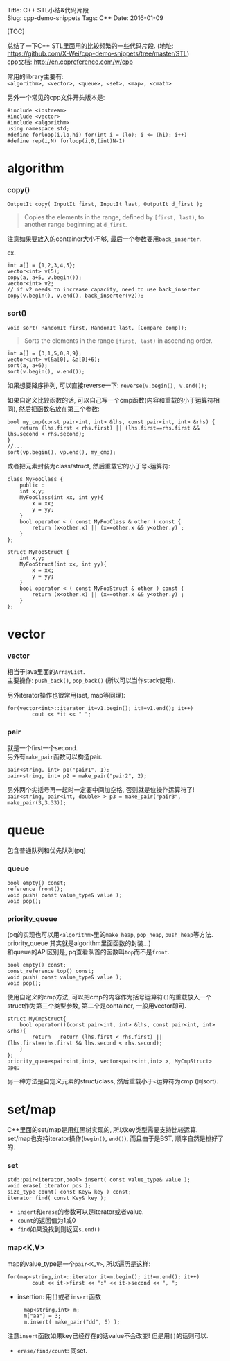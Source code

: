 Title: C++ STL小结&代码片段  
Slug: cpp-demo-snippets
Tags: C++
Date: 2016-01-09
 
[TOC] 
  
总结了一下C++ STL里面用的比较频繁的一些代码片段. (地址: <https://github.com/X-Wei/cpp-demo-snippets/tree/master/STL>)  
cpp文档: <http://en.cppreference.com/w/cpp>  
  
常用的library主要有:   
``<algorithm>, <vector>, <queue>, <set>, <map>, <cmath>``  
  
另外一个常见的cpp文件开头版本是:   
  
	#include <iostream>  
	#include <vector>  
	#include <algorithm>  
	using namespace std;  
	#define forloop(i,lo,hi) for(int i = (lo); i <= (hi); i++)  
	#define rep(i,N) forloop(i,0,(int)N-1)  
  
  
algorithm  
=========  
  
### copy()  
``OutputIt copy( InputIt first, InputIt last, OutputIt d_first );``  
>Copies the elements in the range, defined by ``[first, last)``, to another range beginning at ``d_first``.   
  
注意如果要放入的container大小不够, 最后一个参数要用``back_inserter``.  
  
ex.  
   
	int a[] = {1,2,3,4,5};  
	vector<int> v(5);  
	copy(a, a+5, v.begin());  
	vector<int> v2;  
	// if v2 needs to increase capacity, need to use back_inserter  
	copy(v.begin(), v.end(), back_inserter(v2));   
  
  
### sort()  
``void sort( RandomIt first, RandomIt last, [Compare comp]);``  
>Sorts the elements in the range ``[first, last)`` in ascending order.  
  
	int a[] = {3,1,5,0,8,9};  
	vector<int> v(&a[0], &a[0]+6);  
	sort(a, a+6);  
	sort(v.begin(), v.end());  
  
如果想要降序排列, 可以直接reverse一下: ``reverse(v.begin(), v.end());``  
  
如果自定义比较函数的话, 可以自己写一个cmp函数(内容和重载的小于运算符相同), 然后把函数名放在第三个参数:   
  
	bool my_cmp(const pair<int, int> &lhs, const pair<int, int> &rhs) {  
		return (lhs.first < rhs.first) || (lhs.first==rhs.first && lhs.second < rhs.second);  
	}  
	//...  
	sort(vp.begin(), vp.end(), my_cmp);  
  
  
或者把元素封装为class/struct, 然后重载它的小于号``<``运算符:  
  
	class MyFooClass {  
		public :  
		int x,y;      
		MyFooClass(int xx, int yy){  
			x = xx;  
			y = yy;  
		}  
		bool operator < ( const MyFooClass & other ) const {  
			return (x<other.x) || (x==other.x && y<other.y) ;  
		}  
	};  
	
	struct MyFooStruct {  
		int x,y;  
		MyFooStruct(int xx, int yy){  
			x = xx;  
			y = yy;  
		}  
		bool operator < ( const MyFooStruct & other ) const {  
			return (x<other.x) || (x==other.x && y<other.y) ;  
		}  
	};  
  
  
vector  
======  
  
### vector  
相当于java里面的``ArrayList``.   
主要操作: ``push_back()``, ``pop_back()`` (所以可以当作stack使用).   
  
另外iterator操作也很常用(set, map等同理):   
  
	for(vector<int>::iterator it=v1.begin(); it!=v1.end(); it++)  
			cout << *it << " ";  
  
### pair  
就是一个first一个second.   
另外有``make_pair``函数可以构造pair.   
  
	pair<string, int> p1("pair1", 1);  
	pair<string, int> p2 = make_pair("pair2", 2);  
  
  
另外两个尖括号再一起时一定要中间加空格, 否则就是位操作运算符了!   
``pair<string, pair<int, double> > p3 = make_pair("pair3", make_pair(3,3.33));``  
  
queue  
=====  
包含普通队列和优先队列(pq)  
  
### queue  
  
	bool empty() const;  
	reference front();  
	void push( const value_type& value );  
	void pop();  
  
  
### priority_queue  
(pq的实现也可以用``<algorithm>``里的``make_heap``, ``pop_heap``, ``push_heap``等方法. priority_queue 其实就是algorithm里面函数的封装...)  
和queue的API区别是, pq查看队首的函数叫``top``而不是``front``.  
  
	bool empty() const;  
	const_reference top() const;  
	void push( const value_type& value );  
	void pop();  
  
使用自定义的cmp方法, 可以把cmp的内容作为括号运算符``()``的重载放入一个struct作为第三个类型参数, 第二个是container, 一般用vector即可.   
  
	struct MyCmpStruct{  
		bool operator()(const pair<int, int> &lhs, const pair<int, int> &rhs){  
			return   return (lhs.first < rhs.first) || (lhs.first==rhs.first && lhs.second < rhs.second);  
		}  
	};  
	priority_queue<pair<int,int>, vector<pair<int,int> >, MyCmpStruct> ppq;  
  
另一种方法是自定义元素的struct/class, 然后重载小于``<``运算符为cmp (同sort).   
  
set/map  
=======  
C++里面的set/map是用红黑树实现的, 所以key类型需要支持比较运算.   
set/map也支持iterator操作(``begin()``, ``end()``), 而且由于是BST, 顺序自然是排好了的.   
  
### set  
  
	std::pair<iterator,bool> insert( const value_type& value );  
	void erase( iterator pos );  
	size_type count( const Key& key ) const;  
	iterator find( const Key& key );  
  
* ``insert``和``erase``的参数可以是iterator或者value.   
* ``count``的返回值为1或0  
* ``find``如果没找到则返回``s.end()``  
  
  
### map<K,V>  
map的value_type是一个``pair<K,V>``, 所以遍历是这样:   
  
	for(map<string,int>::iterator it=m.begin(); it!=m.end(); it++)  
			cout << it->first << ":" << it->second << ", ";  
  
  
* insertion: 用``[]``或者``insert``函数  

        map<string,int> m;  
        m["aa"] = 3;  
        m.insert( make_pair("dd", 6) );  
   
  
注意``insert``函数如果key已经存在的话value不会改变! 但是用``[]``的话则可以.   
  
  
* ``erase/find/count``: 同set.   
  
  
